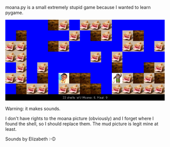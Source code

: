 moana.py is a small extremely stupid game because I wanted to learn pygame.


![screenshot](/images/screenshot.jpg)

Warning: it makes sounds.

I don't have rights to the moana picture (obviously) and I forget where I found
the shell, so I should replace them. The mud picture is legit mine at least.

Sounds by Elizabeth :-D
